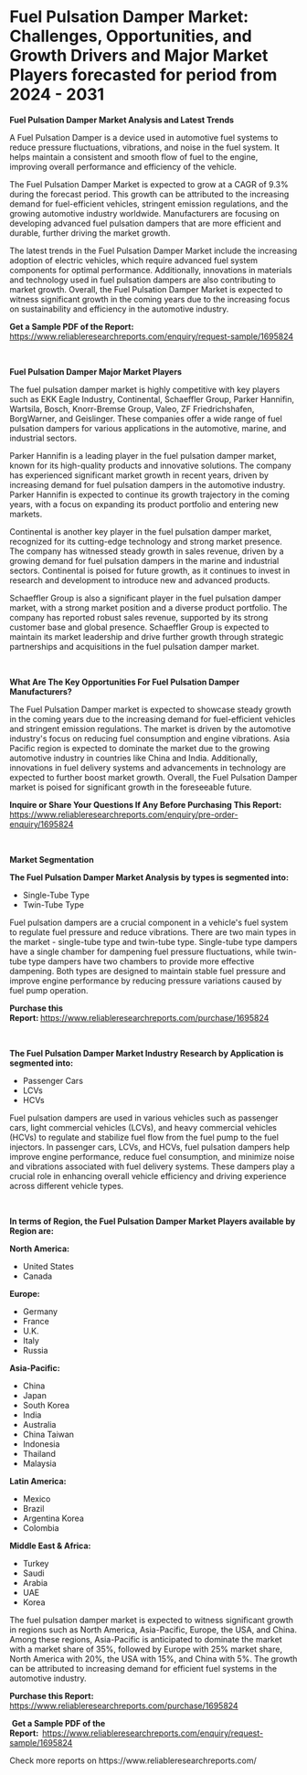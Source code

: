 <p><h1>Fuel Pulsation Damper Market: Challenges, Opportunities, and Growth Drivers and Major Market Players forecasted for period from 2024 - 2031</h1></p><p><strong>Fuel Pulsation Damper Market Analysis and Latest Trends</strong></p>
<p><p>A Fuel Pulsation Damper is a device used in automotive fuel systems to reduce pressure fluctuations, vibrations, and noise in the fuel system. It helps maintain a consistent and smooth flow of fuel to the engine, improving overall performance and efficiency of the vehicle.</p><p>The Fuel Pulsation Damper Market is expected to grow at a CAGR of 9.3% during the forecast period. This growth can be attributed to the increasing demand for fuel-efficient vehicles, stringent emission regulations, and the growing automotive industry worldwide. Manufacturers are focusing on developing advanced fuel pulsation dampers that are more efficient and durable, further driving the market growth.</p><p>The latest trends in the Fuel Pulsation Damper Market include the increasing adoption of electric vehicles, which require advanced fuel system components for optimal performance. Additionally, innovations in materials and technology used in fuel pulsation dampers are also contributing to market growth. Overall, the Fuel Pulsation Damper Market is expected to witness significant growth in the coming years due to the increasing focus on sustainability and efficiency in the automotive industry.</p></p>
<p><strong>Get a Sample PDF of the Report:&nbsp;</strong> <a href="https://www.reliableresearchreports.com/enquiry/request-sample/1695824">https://www.reliableresearchreports.com/enquiry/request-sample/1695824</a></p>
<p>&nbsp;</p>
<p><strong>Fuel Pulsation Damper Major Market Players</strong></p>
<p><p>The fuel pulsation damper market is highly competitive with key players such as EKK Eagle Industry, Continental, Schaeffler Group, Parker Hannifin, Wartsila, Bosch, Knorr-Bremse Group, Valeo, ZF Friedrichshafen, BorgWarner, and Geislinger. These companies offer a wide range of fuel pulsation dampers for various applications in the automotive, marine, and industrial sectors.</p><p>Parker Hannifin is a leading player in the fuel pulsation damper market, known for its high-quality products and innovative solutions. The company has experienced significant market growth in recent years, driven by increasing demand for fuel pulsation dampers in the automotive industry. Parker Hannifin is expected to continue its growth trajectory in the coming years, with a focus on expanding its product portfolio and entering new markets.</p><p>Continental is another key player in the fuel pulsation damper market, recognized for its cutting-edge technology and strong market presence. The company has witnessed steady growth in sales revenue, driven by a growing demand for fuel pulsation dampers in the marine and industrial sectors. Continental is poised for future growth, as it continues to invest in research and development to introduce new and advanced products.</p><p>Schaeffler Group is also a significant player in the fuel pulsation damper market, with a strong market position and a diverse product portfolio. The company has reported robust sales revenue, supported by its strong customer base and global presence. Schaeffler Group is expected to maintain its market leadership and drive further growth through strategic partnerships and acquisitions in the fuel pulsation damper market.</p></p>
<p>&nbsp;</p>
<p><strong>What Are The Key Opportunities For Fuel Pulsation Damper Manufacturers?</strong></p>
<p><p>The Fuel Pulsation Damper market is expected to showcase steady growth in the coming years due to the increasing demand for fuel-efficient vehicles and stringent emission regulations. The market is driven by the automotive industry's focus on reducing fuel consumption and engine vibrations. Asia Pacific region is expected to dominate the market due to the growing automotive industry in countries like China and India. Additionally, innovations in fuel delivery systems and advancements in technology are expected to further boost market growth. Overall, the Fuel Pulsation Damper market is poised for significant growth in the foreseeable future.</p></p>
<p><strong>Inquire or Share Your Questions If Any Before Purchasing This Report:</strong> <a href="https://www.reliableresearchreports.com/enquiry/pre-order-enquiry/1695824">https://www.reliableresearchreports.com/enquiry/pre-order-enquiry/1695824</a></p>
<p>&nbsp;</p>
<p><strong>Market Segmentation</strong></p>
<p><strong>The Fuel Pulsation Damper Market Analysis by types is segmented into:</strong></p>
<p><ul><li>Single-Tube Type</li><li>Twin-Tube Type</li></ul></p>
<p><p>Fuel pulsation dampers are a crucial component in a vehicle's fuel system to regulate fuel pressure and reduce vibrations. There are two main types in the market - single-tube type and twin-tube type. Single-tube type dampers have a single chamber for dampening fuel pressure fluctuations, while twin-tube type dampers have two chambers to provide more effective dampening. Both types are designed to maintain stable fuel pressure and improve engine performance by reducing pressure variations caused by fuel pump operation.</p></p>
<p><strong>Purchase this Report:&nbsp;</strong><a href="https://www.reliableresearchreports.com/purchase/1695824">https://www.reliableresearchreports.com/purchase/1695824</a></p>
<p>&nbsp;</p>
<p><strong>The Fuel Pulsation Damper Market Industry Research by Application is segmented into:</strong></p>
<p><ul><li>Passenger Cars</li><li>LCVs</li><li>HCVs</li></ul></p>
<p><p>Fuel pulsation dampers are used in various vehicles such as passenger cars, light commercial vehicles (LCVs), and heavy commercial vehicles (HCVs) to regulate and stabilize fuel flow from the fuel pump to the fuel injectors. In passenger cars, LCVs, and HCVs, fuel pulsation dampers help improve engine performance, reduce fuel consumption, and minimize noise and vibrations associated with fuel delivery systems. These dampers play a crucial role in enhancing overall vehicle efficiency and driving experience across different vehicle types.</p></p>
<p>&nbsp;</p>
<p><strong>In terms of Region, the Fuel Pulsation Damper Market Players available by Region are:</strong></p>
<p>
    <p> <strong> North America: </strong>
        <ul>
            <li>United States</li>
            <li>Canada</li>
        </ul>
        </p> 
    <p> <strong> Europe: </strong>
        <ul>
            <li>Germany</li>
            <li>France</li>
            <li>U.K.</li>
            <li>Italy</li>
            <li>Russia</li>
        </ul>
        </p> 
    <p> <strong> Asia-Pacific: </strong>
        <ul>
            <li>China</li>
            <li>Japan</li>
            <li>South Korea</li>
            <li>India</li>
            <li>Australia</li>
            <li>China Taiwan</li>
            <li>Indonesia</li>
            <li>Thailand</li>
            <li>Malaysia</li>
        </ul>
        </p> 
    <p> <strong> Latin America: </strong>
        <ul>
            <li>Mexico</li>
            <li>Brazil</li>
            <li>Argentina Korea</li>
            <li>Colombia</li>
        </ul>
        </p> 
    <p> <strong> Middle East & Africa: </strong>
        <ul>
            <li>Turkey</li>
            <li>Saudi</li>
            <li>Arabia</li>
            <li>UAE</li>
            <li>Korea</li>
        </ul>
    </p>
    </p>
<p><p>The fuel pulsation damper market is expected to witness significant growth in regions such as North America, Asia-Pacific, Europe, the USA, and China. Among these regions, Asia-Pacific is anticipated to dominate the market with a market share of 35%, followed by Europe with 25% market share, North America with 20%, the USA with 15%, and China with 5%. The growth can be attributed to increasing demand for efficient fuel systems in the automotive industry.</p></p>
<p><strong>Purchase this Report: </strong><a href="https://www.reliableresearchreports.com/purchase/1695824">https://www.reliableresearchreports.com/purchase/1695824</a></p>
<p>&nbsp;<strong>Get a Sample PDF of the Report:&nbsp;&nbsp;</strong><a href="https://www.reliableresearchreports.com/enquiry/request-sample/1695824">https://www.reliableresearchreports.com/enquiry/request-sample/1695824</a></p>
<p><strong></strong></p>
<p>Check more reports on https://www.reliableresearchreports.com/</p>